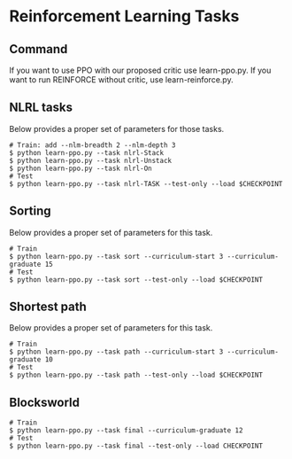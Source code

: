 # Reinforcement Learning Tasks

## Command
If you want to use PPO with our proposed critic use learn-ppo.py.
If you want to run REINFORCE without critic, use learn-reinforce.py.

## NLRL tasks

Below provides a proper set of parameters for those tasks.
``` shell
# Train: add --nlm-breadth 2 --nlm-depth 3
$ python learn-ppo.py --task nlrl-Stack 
$ python learn-ppo.py --task nlrl-Unstack
$ python learn-ppo.py --task nlrl-On
# Test
$ python learn-ppo.py --task nlrl-TASK --test-only --load $CHECKPOINT
```

## Sorting

Below provides a proper set of parameters for this task.
``` shell
# Train
$ python learn-ppo.py --task sort --curriculum-start 3 --curriculum-graduate 15
# Test
$ python learn-ppo.py --task sort --test-only --load $CHECKPOINT
```

## Shortest path

Below provides a proper set of parameters for this task.
``` shell
# Train
$ python learn-ppo.py --task path --curriculum-start 3 --curriculum-graduate 10
# Test
$ python learn-ppo.py --task path --test-only --load $CHECKPOINT
```

## Blocksworld

``` shell
# Train
$ python learn-ppo.py --task final --curriculum-graduate 12
# Test
$ python learn-ppo.py --task final --test-only --load CHECKPOINT
```

